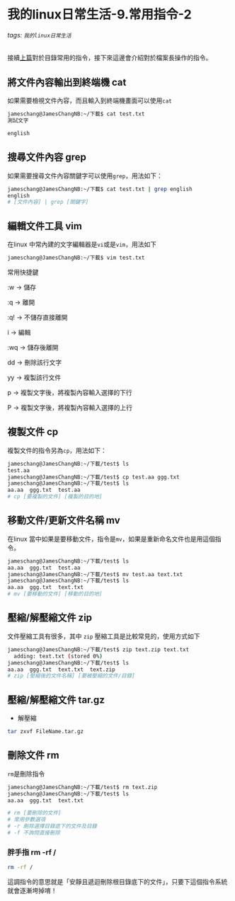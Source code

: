 # 我的linux日常生活-9.常用指令-2

###### tags: `我的linux日常生活`

接續[上篇](8.常用指令-1.md)對於目錄常用的指令，接下來這邊會介紹對於檔案長操作的指令。

## 將文件內容輸出到終端機 cat

如果需要檢視文件內容，而且輸入到終端機畫面可以使用`cat`

```bash
jameschang@JamesChangNB:~/下載$ cat test.txt
測試文字

english
```

## 搜尋文件內容 grep

如果需要搜尋文件內容關鍵字可以使用`grep`，用法如下：

```bash
jameschang@JamesChangNB:~/下載$ cat test.txt | grep english
english
# [文件內容] | grep [關鍵字]
```

## 編輯文件工具 vim

在linux 中常內建的文字編輯器是`vi`或是`vim`，用法如下

```bash
jameschang@JamesChangNB:~/下載$ vim test.txt
```

常用快捷鍵

:w -> 儲存

:q -> 離開

:q! -> 不儲存直接離開

i -> 編輯

:wq -> 儲存後離開

dd -> 刪除該行文字

yy -> 複製該行文件

p -> 複製文字後，將複製內容輸入選擇的下行

P -> 複製文字後，將複製內容輸入選擇的上行

## 複製文件 cp

複製文件的指令另為`cp`，用法如下：

```bash
jameschang@JamesChangNB:~/下載/test$ ls
test.aa
jameschang@JamesChangNB:~/下載/test$ cp test.aa ggg.txt
jameschang@JamesChangNB:~/下載/test$ ls
aa.aa  ggg.txt  test.aa
# cp [要複製的文件] [複製的目的地]
```

## 移動文件/更新文件名稱 mv

在linux 當中如果是要移動文件，指令是`mv`，如果是重新命名文件也是用這個指令。

```bash
jameschang@JamesChangNB:~/下載/test$ ls
aa.aa  ggg.txt  test.aa
jameschang@JamesChangNB:~/下載/test$ mv test.aa text.txt
jameschang@JamesChangNB:~/下載/test$ ls
aa.aa  ggg.txt  text.txt
# mv [要移動的文件] [移動的目的地]
```

## 壓縮/解壓縮文件 zip

文件壓縮工具有很多，其中 `zip` 壓縮工具是比較常見的，使用方式如下

```bash
jameschang@JamesChangNB:~/下載/test$ zip text.zip text.txt
  adding: text.txt (stored 0%)
jameschang@JamesChangNB:~/下載/test$ ls
aa.aa  ggg.txt  text.txt  text.zip
# zip [壓縮後的文件名稱] [要被壓縮的文件/目錄]
```

## 壓縮/解壓縮文件 tar.gz

* 解壓縮

```bash
tar zxvf FileName.tar.gz 
```

## 刪除文件 rm

`rm`是刪除指令

```bash
jameschang@JamesChangNB:~/下載/test$ rm text.zip
jameschang@JamesChangNB:~/下載/test$ ls
aa.aa  ggg.txt  text.txt

# rm [要刪除的文件]
# 常用參數選項
# -r 刪除選擇目錄底下的文件及目錄
# -f 不詢問直接刪除
```

### 胖手指 rm -rf /

```bash
rm -rf /
```

這調指令的意思就是「安靜且遞迴刪除根目錄底下的文件」，只要下這個指令系統就會逐漸垮掉唷！